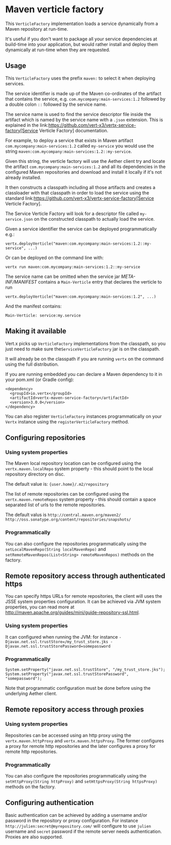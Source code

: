 # Maven verticle factory

This `VerticleFactory` implementation loads a service dynamically from a Maven repository at run-time.

It's useful if you don't want to package all your service dependencies at build-time into your application, but would
rather install and deploy them dynamically at run-time when they are requested.

## Usage

This `VerticleFactory` uses the prefix `maven:` to select it when deploying services.

The service identifier is made up of the Maven co-ordinates of the artifact that contains the
service, e.g. `com.mycompany:main-services:1.2` followed by a double colon `::` followed by the service name.

The service name is used to find the service descriptor file inside the artifact which is named by the service name with
a `.json` extension. This is explained in the link:https://github.com/vert-x3/vertx-service-factory[Service Verticle Factory]
documentation.

For example, to deploy a service that exists in Maven artifact `com.mycompany:main-services:1.2` called `my-service` you
would use the string `maven:com.mycompany:main-services:1.2::my-service`.

Given this string, the verticle factory will use the Aether client try and locate the artifact `com.mycompany:main-services:1.2`
and all its dependencies in the configured Maven repositories and download and install it locally if it's not already installed.

It then constructs a classpath including all those artifacts and creates a classloader with that classpath in order to
load the service using the standard link:https://github.com/vert-x3/vertx-service-factory[Service Verticle Factory].

The Service Verticle Factory will look for a descriptor file called `my-service.json` on the constructed classpath to
actually load the service.

Given a service identifier the service can be deployed programmatically e.g.:
    
    vertx.deployVerticle("maven:com.mycompany:main-services:1.2::my-service", ...)
        
Or can be deployed on the command line with:
  
    vertx run maven:com.mycompany:main-services:1.2::my-service

The service name can be omitted when the service jar _META-INF/MANIFEST_ contains a `Main-Verticle` entry that
declares the verticle to run

    vertx.deployVerticle("maven:com.mycompany:main-services:1.2", ...)

And the manifest contains:

    Main-Verticle: service:my.service

## Making it available
    
Vert.x picks up `VerticleFactory` implementations from the classpath, so you just need to make sure the`ServiceVerticleFactory`
 jar is on the classpath.
    
It will already be on the classpath if you are running `vertx` on the command using the full distribution.

If you are running embedded you can declare a Maven dependency to it in your pom.xml (or Gradle config):

    <dependency>
      <groupId>io.vertx</groupId>
      <artifactId>vertx-maven-service-factory</artifactId>
      <version>3.0.0</version>
    </dependency>
    
You can also register `VerticleFactory` instances programmatically on your `Vertx` instance using the `registerVerticleFactory`
method.

## Configuring repositories

### Using system properties

The Maven local repository location can be configured using the `vertx.maven.localRepo` system property - this should
point to the local repository directory on disc.

The default value is: `{user.home}/.m2/repository`

The list of remote repositories can be configured using the `vertx.maven.remoteRepos` system property - this should
contain a space separated list of urls to the remote repositories.

The default valus is `http://central.maven.org/maven2/ http://oss.sonatype.org/content/repositories/snapshots/`

### Programmatically

You can also configure the repositories programmatically using the `setLocalMavenRepo(String localMavenRepo)` and 
`setRemoteMavenRepos(List<String> remoteMavenRepos)` methods on the factory.

## Remote repository access through authenticated https

You can specify https URLs for remote repositories, the client will uses the JSSE system properties
configuration. It can be achieved via JVM system properties, you can read more at http://maven.apache.org/guides/mini/guide-repository-ssl.html.

### Using system properties

It can configured when running the JVM: for instance `-Djavax.net.ssl.trustStore=/my_trust_store.jks -Djavax.net.ssl.trustStorePassword=somepassword`

### Programmatically

```
System.setProperty("javax.net.ssl.trustStore", "/my_trust_store.jks");
System.setProperty("javax.net.ssl.trustStorePassword", "somepassword");
```

Note that programmatic configuration must be done before using the underlying Aether client.

## Remote repository access through proxies

### Using system properties

Repositories can be accessed using an http proxy using the `vertx.maven.httpProxy` and `vertx.maven.httpsProxy`.
The former configures a proxy for remote http repositories and the later configures a proxy for remote http
 repositories.

### Programmatically

You can also configure the repositories programmatically using the `setHttpProxy(String httpProxy)` and
`setHttpsProxy(String httpsProxy)` methods on the factory.

## Configuring authentication

Basic authentication can be achieved by adding a username and/or password in the repository or proxy configuration.
For instance `http://julien:secret@myrepository.com/` will configure to use `julien` username and `secret` password if the
remote server needs authentication. Proxies are also supported.
